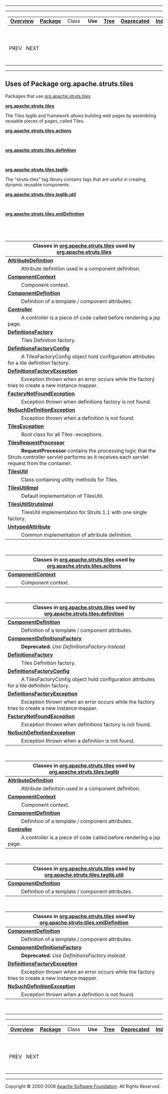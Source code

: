 ------------------------------------------------------------------------

<span id="navbar_top"></span> [](#skip-navbar_top "Skip navigation links")

<table>
<colgroup>
<col width="50%" />
<col width="50%" />
</colgroup>
<tbody>
<tr class="odd">
<td align="left"><span id="navbar_top_firstrow"></span>
<table>
<tbody>
<tr class="odd">
<td align="left"><a href="../../../../overview-summary.html.md"><strong>Overview</strong></a> </td>
<td align="left"><a href="package-summary.html.md"><strong>Package</strong></a> </td>
<td align="left">Class </td>
<td align="left"> <strong>Use</strong> </td>
<td align="left"><a href="package-tree.html.md"><strong>Tree</strong></a> </td>
<td align="left"><a href="../../../../deprecated-list.html.md"><strong>Deprecated</strong></a> </td>
<td align="left"><a href="../../../../index-all.html.md"><strong>Index</strong></a> </td>
<td align="left"><a href="../../../../help-doc.html.md"><strong>Help</strong></a> </td>
</tr>
</tbody>
</table></td>
<td align="left"></td>
</tr>
<tr class="even">
<td align="left"> PREV   NEXT</td>
<td align="left"><a href="../../../../index.html.md?org/apache/struts/tiles/package-use.html"><strong>FRAMES</strong></a>    <a href="package-use.html"><strong>NO FRAMES</strong></a>    
<a href="../../../../allclasses-noframe.html.md"><strong>All Classes</strong></a></td>
</tr>
</tbody>
</table>

<span id="skip-navbar_top"></span>

------------------------------------------------------------------------

**Uses of Package
 org.apache.struts.tiles**
--------------------------

Packages that use [org.apache.struts.tiles](../../../../org/apache/struts/tiles/package-summary.html.md)

[**org.apache.struts.tiles**](#org.apache.struts.tiles)

The Tiles taglib and framework allows building web pages by assembling reusable pieces of pages, called Tiles. 

[**org.apache.struts.tiles.actions**](#org.apache.struts.tiles.actions)

  

[**org.apache.struts.tiles.definition**](#org.apache.struts.tiles.definition)

  

[**org.apache.struts.tiles.taglib**](#org.apache.struts.tiles.taglib)

The "struts-tiles" tag library contains tags that are useful in creating dynamic reusable components. 

[**org.apache.struts.tiles.taglib.util**](#org.apache.struts.tiles.taglib.util)

  

[**org.apache.struts.tiles.xmlDefinition**](#org.apache.struts.tiles.xmlDefinition)

  

 

<span id="org.apache.struts.tiles"></span>

| Classes in [org.apache.struts.tiles](../../../../org/apache/struts/tiles/package-summary.html.md) used by [org.apache.struts.tiles](../../../../org/apache/struts/tiles/package-summary.html) |
|--------------------------------------------------------------------------------------------------------------------------------------------------------------------------------------------|
| **[**AttributeDefinition**](../../../../org/apache/struts/tiles/class-use/AttributeDefinition.html.md#org.apache.struts.tiles)**                                                              
            Attribute definition used in a component definition.                                                                                                                             |
| **[**ComponentContext**](../../../../org/apache/struts/tiles/class-use/ComponentContext.html.md#org.apache.struts.tiles)**                                                                    
            Component context.                                                                                                                                                               |
| **[**ComponentDefinition**](../../../../org/apache/struts/tiles/class-use/ComponentDefinition.html.md#org.apache.struts.tiles)**                                                              
            Definition of a template / component attributes.                                                                                                                                 |
| **[**Controller**](../../../../org/apache/struts/tiles/class-use/Controller.html.md#org.apache.struts.tiles)**                                                                                
            A controller is a piece of code called before rendering a jsp page.                                                                                                              |
| **[**DefinitionsFactory**](../../../../org/apache/struts/tiles/class-use/DefinitionsFactory.html.md#org.apache.struts.tiles)**                                                                
            Tiles Definition factory.                                                                                                                                                        |
| **[**DefinitionsFactoryConfig**](../../../../org/apache/struts/tiles/class-use/DefinitionsFactoryConfig.html.md#org.apache.struts.tiles)**                                                    
            A TilesFactoryConfig object hold configuration attributes for a tile definition factory.                                                                                         |
| **[**DefinitionsFactoryException**](../../../../org/apache/struts/tiles/class-use/DefinitionsFactoryException.html.md#org.apache.struts.tiles)**                                              
            Exception thrown when an error occurs while the factory tries to create a new instance mapper.                                                                                   |
| **[**FactoryNotFoundException**](../../../../org/apache/struts/tiles/class-use/FactoryNotFoundException.html.md#org.apache.struts.tiles)**                                                    
            Exception thrown when definitions factory is not found.                                                                                                                          |
| **[**NoSuchDefinitionException**](../../../../org/apache/struts/tiles/class-use/NoSuchDefinitionException.html.md#org.apache.struts.tiles)**                                                  
            Exception thrown when a definition is not found.                                                                                                                                 |
| **[**TilesException**](../../../../org/apache/struts/tiles/class-use/TilesException.html.md#org.apache.struts.tiles)**                                                                        
            Root class for all Tiles-exceptions.                                                                                                                                             |
| **[**TilesRequestProcessor**](../../../../org/apache/struts/tiles/class-use/TilesRequestProcessor.html.md#org.apache.struts.tiles)**                                                          
            **RequestProcessor** contains the processing logic that the Struts controller servlet performs as it receives each servlet request from the container.                           |
| **[**TilesUtil**](../../../../org/apache/struts/tiles/class-use/TilesUtil.html.md#org.apache.struts.tiles)**                                                                                  
            Class containing utility methods for Tiles.                                                                                                                                      |
| **[**TilesUtilImpl**](../../../../org/apache/struts/tiles/class-use/TilesUtilImpl.html.md#org.apache.struts.tiles)**                                                                          
            Default implementation of TilesUtil.                                                                                                                                             |
| **[**TilesUtilStrutsImpl**](../../../../org/apache/struts/tiles/class-use/TilesUtilStrutsImpl.html.md#org.apache.struts.tiles)**                                                              
            TilesUtil implementation for Struts 1.1 with one single factory.                                                                                                                 |
| **[**UntypedAttribute**](../../../../org/apache/struts/tiles/class-use/UntypedAttribute.html.md#org.apache.struts.tiles)**                                                                    
            Common implementation of attribute definition.                                                                                                                                   |

 

<span id="org.apache.struts.tiles.actions"></span>

| Classes in [org.apache.struts.tiles](../../../../org/apache/struts/tiles/package-summary.html.md) used by [org.apache.struts.tiles.actions](../../../../org/apache/struts/tiles/actions/package-summary.html) |
|------------------------------------------------------------------------------------------------------------------------------------------------------------------------------------------------------------|
| **[**ComponentContext**](../../../../org/apache/struts/tiles/class-use/ComponentContext.html.md#org.apache.struts.tiles.actions)**                                                                            
            Component context.                                                                                                                                                                               |

 

<span id="org.apache.struts.tiles.definition"></span>

| Classes in [org.apache.struts.tiles](../../../../org/apache/struts/tiles/package-summary.html.md) used by [org.apache.struts.tiles.definition](../../../../org/apache/struts/tiles/definition/package-summary.html) |
|------------------------------------------------------------------------------------------------------------------------------------------------------------------------------------------------------------------|
| **[**ComponentDefinition**](../../../../org/apache/struts/tiles/class-use/ComponentDefinition.html.md#org.apache.struts.tiles.definition)**                                                                         
            Definition of a template / component attributes.                                                                                                                                                       |
| **[**ComponentDefinitionsFactory**](../../../../org/apache/struts/tiles/class-use/ComponentDefinitionsFactory.html.md#org.apache.struts.tiles.definition)**                                                         
            **Deprecated.** *Use DefinitionsFactory instead.*                                                                                                                                                      |
| **[**DefinitionsFactory**](../../../../org/apache/struts/tiles/class-use/DefinitionsFactory.html.md#org.apache.struts.tiles.definition)**                                                                           
            Tiles Definition factory.                                                                                                                                                                              |
| **[**DefinitionsFactoryConfig**](../../../../org/apache/struts/tiles/class-use/DefinitionsFactoryConfig.html.md#org.apache.struts.tiles.definition)**                                                               
            A TilesFactoryConfig object hold configuration attributes for a tile definition factory.                                                                                                               |
| **[**DefinitionsFactoryException**](../../../../org/apache/struts/tiles/class-use/DefinitionsFactoryException.html.md#org.apache.struts.tiles.definition)**                                                         
            Exception thrown when an error occurs while the factory tries to create a new instance mapper.                                                                                                         |
| **[**FactoryNotFoundException**](../../../../org/apache/struts/tiles/class-use/FactoryNotFoundException.html.md#org.apache.struts.tiles.definition)**                                                               
            Exception thrown when definitions factory is not found.                                                                                                                                                |
| **[**NoSuchDefinitionException**](../../../../org/apache/struts/tiles/class-use/NoSuchDefinitionException.html.md#org.apache.struts.tiles.definition)**                                                             
            Exception thrown when a definition is not found.                                                                                                                                                       |

 

<span id="org.apache.struts.tiles.taglib"></span>

| Classes in [org.apache.struts.tiles](../../../../org/apache/struts/tiles/package-summary.html.md) used by [org.apache.struts.tiles.taglib](../../../../org/apache/struts/tiles/taglib/package-summary.html) |
|----------------------------------------------------------------------------------------------------------------------------------------------------------------------------------------------------------|
| **[**AttributeDefinition**](../../../../org/apache/struts/tiles/class-use/AttributeDefinition.html.md#org.apache.struts.tiles.taglib)**                                                                     
            Attribute definition used in a component definition.                                                                                                                                           |
| **[**ComponentContext**](../../../../org/apache/struts/tiles/class-use/ComponentContext.html.md#org.apache.struts.tiles.taglib)**                                                                           
            Component context.                                                                                                                                                                             |
| **[**ComponentDefinition**](../../../../org/apache/struts/tiles/class-use/ComponentDefinition.html.md#org.apache.struts.tiles.taglib)**                                                                     
            Definition of a template / component attributes.                                                                                                                                               |
| **[**Controller**](../../../../org/apache/struts/tiles/class-use/Controller.html.md#org.apache.struts.tiles.taglib)**                                                                                       
            A controller is a piece of code called before rendering a jsp page.                                                                                                                            |

 

<span id="org.apache.struts.tiles.taglib.util"></span>

| Classes in [org.apache.struts.tiles](../../../../org/apache/struts/tiles/package-summary.html.md) used by [org.apache.struts.tiles.taglib.util](../../../../org/apache/struts/tiles/taglib/util/package-summary.html) |
|--------------------------------------------------------------------------------------------------------------------------------------------------------------------------------------------------------------------|
| **[**ComponentDefinition**](../../../../org/apache/struts/tiles/class-use/ComponentDefinition.html.md#org.apache.struts.tiles.taglib.util)**                                                                          
            Definition of a template / component attributes.                                                                                                                                                         |

 

<span id="org.apache.struts.tiles.xmlDefinition"></span>

| Classes in [org.apache.struts.tiles](../../../../org/apache/struts/tiles/package-summary.html.md) used by [org.apache.struts.tiles.xmlDefinition](../../../../org/apache/struts/tiles/xmlDefinition/package-summary.html) |
|------------------------------------------------------------------------------------------------------------------------------------------------------------------------------------------------------------------------|
| **[**ComponentDefinition**](../../../../org/apache/struts/tiles/class-use/ComponentDefinition.html.md#org.apache.struts.tiles.xmlDefinition)**                                                                            
            Definition of a template / component attributes.                                                                                                                                                             |
| **[**ComponentDefinitionsFactory**](../../../../org/apache/struts/tiles/class-use/ComponentDefinitionsFactory.html.md#org.apache.struts.tiles.xmlDefinition)**                                                            
            **Deprecated.** *Use DefinitionsFactory instead.*                                                                                                                                                            |
| **[**DefinitionsFactoryException**](../../../../org/apache/struts/tiles/class-use/DefinitionsFactoryException.html.md#org.apache.struts.tiles.xmlDefinition)**                                                            
            Exception thrown when an error occurs while the factory tries to create a new instance mapper.                                                                                                               |
| **[**NoSuchDefinitionException**](../../../../org/apache/struts/tiles/class-use/NoSuchDefinitionException.html.md#org.apache.struts.tiles.xmlDefinition)**                                                                
            Exception thrown when a definition is not found.                                                                                                                                                             |

 

------------------------------------------------------------------------

<span id="navbar_bottom"></span> [](#skip-navbar_bottom "Skip navigation links")

<table>
<colgroup>
<col width="50%" />
<col width="50%" />
</colgroup>
<tbody>
<tr class="odd">
<td align="left"><span id="navbar_bottom_firstrow"></span>
<table>
<tbody>
<tr class="odd">
<td align="left"><a href="../../../../overview-summary.html.md"><strong>Overview</strong></a> </td>
<td align="left"><a href="package-summary.html.md"><strong>Package</strong></a> </td>
<td align="left">Class </td>
<td align="left"> <strong>Use</strong> </td>
<td align="left"><a href="package-tree.html.md"><strong>Tree</strong></a> </td>
<td align="left"><a href="../../../../deprecated-list.html.md"><strong>Deprecated</strong></a> </td>
<td align="left"><a href="../../../../index-all.html.md"><strong>Index</strong></a> </td>
<td align="left"><a href="../../../../help-doc.html.md"><strong>Help</strong></a> </td>
</tr>
</tbody>
</table></td>
<td align="left"></td>
</tr>
<tr class="even">
<td align="left"> PREV   NEXT</td>
<td align="left"><a href="../../../../index.html.md?org/apache/struts/tiles/package-use.html"><strong>FRAMES</strong></a>    <a href="package-use.html"><strong>NO FRAMES</strong></a>    
<a href="../../../../allclasses-noframe.html.md"><strong>All Classes</strong></a></td>
</tr>
</tbody>
</table>

<span id="skip-navbar_bottom"></span>

------------------------------------------------------------------------

Copyright © 2000-2008 [Apache Software Foundation](http://www.apache.org/). All Rights Reserved.
